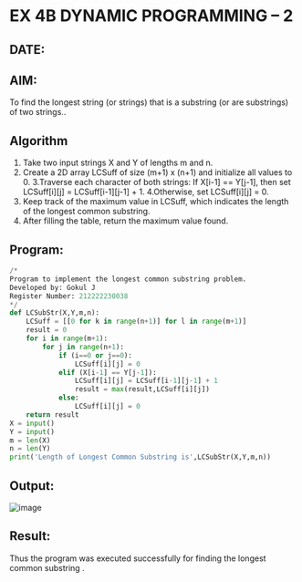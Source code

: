 # EX 4B DYNAMIC PROGRAMMING – 2
## DATE:
## AIM:
To find the longest string (or strings) that is a substring (or are substrings) of two strings..



## Algorithm
1. Take two input strings X and Y of lengths m and n.
2. Create a 2D array LCSuff of size (m+1) x (n+1) and initialize all values to 0.
3.Traverse each character of both strings:
    If X[i-1] == Y[j-1], then set LCSuff[i][j] = LCSuff[i-1][j-1] + 1.
4.Otherwise, set LCSuff[i][j] = 0.
5. Keep track of the maximum value in LCSuff, which indicates the length of the longest common substring.
6. After filling the table, return the maximum value found.  

## Program:
```python
/*
Program to implement the longest common substring problem.
Developed by: Gokul J
Register Number: 212222230038  
*/
def LCSubStr(X,Y,m,n):
    LCSuff = [[0 for k in range(n+1)] for l in range(m+1)]
    result = 0
    for i in range(m+1):
        for j in range(n+1):
            if (i==0 or j==0):
                LCSuff[i][j] = 0
            elif (X[i-1] == Y[j-1]):
                LCSuff[i][j] = LCSuff[i-1][j-1] + 1
                result = max(result,LCSuff[i][j])
            else:
                LCSuff[i][j] = 0
    return result
X = input()
Y = input()
m = len(X)
n = len(Y)
print('Length of Longest Common Substring is',LCSubStr(X,Y,m,n))


```

## Output:

![image](https://github.com/user-attachments/assets/102e4403-f0ed-4c9c-b8fb-ed75f5057562)


## Result:
Thus the program was executed successfully for finding the longest common substring .

